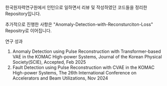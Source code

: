 한국원자력연구원에서 인턴으로 일하면서 리뷰 및 작성하였던 코드들을 정리한 Repository입니다.

추가적으로 진행한 사항은 "Anomaly-Detection-with-Reconsturciton-Loss" Repositry로 이어집니다.

연구 성과
1. Anomaly Detection using Pulse Reconstruction with Transformer-based VAE in the KOMAC High-power Systems, Journal of the Korean Physical Society(SCIE), Accepted, Feb 2025
2. Fault Detection using Pulse Reconstruction with CVAE in the KOMAC High-power Systems, The 26th International Conference on Accelerators and Beam Utilizations, Nov 2024

